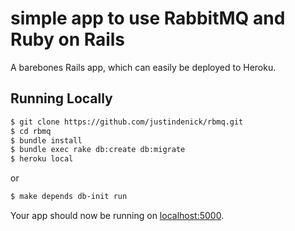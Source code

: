# simple app to use RabbitMQ and Ruby on Rails

A barebones Rails app, which can easily be deployed to Heroku.

## Running Locally

```sh
$ git clone https://github.com/justindenick/rbmq.git
$ cd rbmq
$ bundle install
$ bundle exec rake db:create db:migrate
$ heroku local
```
or

```sh
$ make depends db-init run
```

Your app should now be running on [localhost:5000](http://localhost:5000/).

